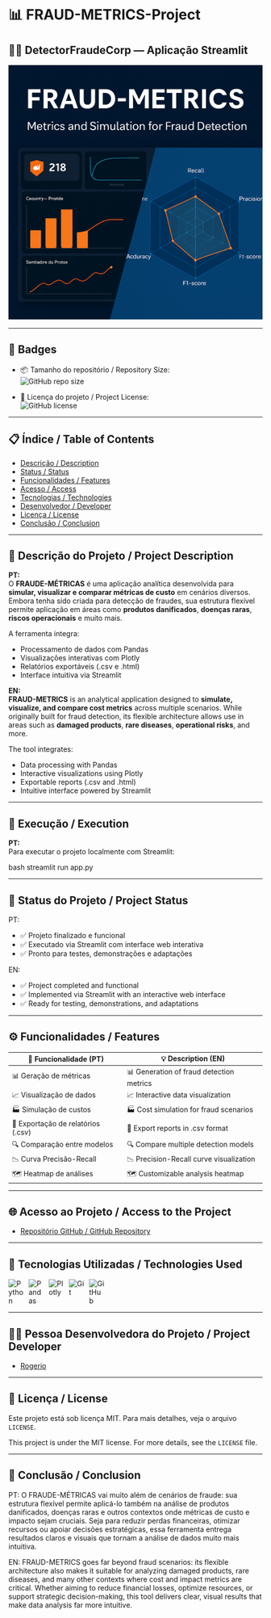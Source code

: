 # 📊 FRAUD-METRICS-Project

## 🕵️‍♂️ DetectorFraudeCorp — Aplicação Streamlit

![Imagem de capa do projeto](output/fraude-metricas.png)

---

## 🏅 Badges

- 📦 Tamanho do repositório / Repository Size:  
  ![GitHub repo size](https://img.shields.io/repo-size/Rogerio5/FRAUD-METRICS-Project
)

- 📄 Licença do projeto / Project License:  
  ![GitHub license](https://img.shields.io/github/license/Rogerio5/FRAUD-METRICS-Project
)

---

## 📋 Índice / Table of Contents

- [Descrição / Description](#descrição--description)  
- [Status / Status](#status--status)  
- [Funcionalidades / Features](#funcionalidades--features)  
- [Acesso / Access](#acesso--access)  
- [Tecnologias / Technologies](#tecnologias--technologies)  
- [Desenvolvedor / Developer](#desenvolvedor--developer)  
- [Licença / License](#licença--license)  
- [Conclusão / Conclusion](#conclusão--conclusion)  

---

## 📖 Descrição do Projeto / Project Description

**PT:**  
O **FRAUDE-MÉTRICAS** é uma aplicação analítica desenvolvida para **simular, visualizar e comparar métricas de custo** em cenários diversos. Embora tenha sido criada para detecção de fraudes, sua estrutura flexível permite aplicação em áreas como **produtos danificados**, **doenças raras**, **riscos operacionais** e muito mais.

A ferramenta integra:
- Processamento de dados com Pandas  
- Visualizações interativas com Plotly  
- Relatórios exportáveis (.csv e .html)  
- Interface intuitiva via Streamlit

**EN:**  
**FRAUD-METRICS** is an analytical application designed to **simulate, visualize, and compare cost metrics** across multiple scenarios. While originally built for fraud detection, its flexible architecture allows use in areas such as **damaged products**, **rare diseases**, **operational risks**, and more.

The tool integrates:
- Data processing with Pandas  
- Interactive visualizations using Plotly  
- Exportable reports (.csv and .html)  
- Intuitive interface powered by Streamlit

---

## 🚀 Execução / Execution

**PT:**  
Para executar o projeto localmente com Streamlit:

bash
streamlit run app.py

---

## 🚧 Status do Projeto / Project Status
PT:
- ✅ Projeto finalizado e funcional
- ✅ Executado via Streamlit com interface web interativa 
- ✅ Pronto para testes, demonstrações e adaptações
  
EN:
- ✅ Project completed and functional 
- ✅ Implemented via Streamlit with an interactive web interface 
- ✅ Ready for testing, demonstrations, and adaptations

---

## ⚙️ Funcionalidades / Features

| 🧩 Funcionalidade (PT)              | 💡 Description (EN)                       |
|--------------------------------------|-------------------------------------------|
| 📊 Geração de métricas               | 📊 Generation of fraud detection metrics  |
| 📈 Visualização de dados             | 📈 Interactive data visualization         |
| 🏭 Simulação de custos               | 🏭 Cost simulation for fraud scenarios    |
| 📂 Exportação de relatórios (.csv)   | 📂 Export reports in .csv format          |
| 🔍 Comparação entre modelos          | 🔍 Compare multiple detection models      |
| 📉 Curva Precisão-Recall              | 📉 Precision-Recall curve visualization   |
| 🗺 Heatmap de análises                | 🗺 Customizable analysis heatmap           |

---

## 🌐 Acesso ao Projeto / Access to the Project

- [Repositório GitHub / GitHub Repository](https://github.com/Rogerio5/fraude-metricas)

---

## 🧰 Tecnologias Utilizadas / Technologies Used

<p>
  <img align="left" alt="Python" title="Python" width="30px" style="padding-right: 10px;" src="https://cdn.jsdelivr.net/gh/devicons/devicon@latest/icons/python/python-original.svg"/>
  <img align="left" alt="Pandas" title="Pandas" width="30px" style="padding-right: 10px;" src="https://cdn.jsdelivr.net/gh/devicons/devicon@latest/icons/pandas/pandas-original.svg"/>
  <img align="left" alt="Plotly" title="Plotly" width="30px" style="padding-right: 10px;" src="https://upload.wikimedia.org/wikipedia/commons/8/8a/Plotly-logo.png"/>
  <img align="left" alt="Git" title="Git" width="30px" style="padding-right: 10px;" src="https://cdn.jsdelivr.net/gh/devicons/devicon@latest/icons/git/git-original.svg"/>
  <img align="left" alt="GitHub" title="GitHub" width="30px" style="padding-right: 10px;" src="https://viciscat.github.io/MineralContest/imgs/github_logo.png"/>
</p>  

<br clear="all"/>

---

## 👨‍💻 Pessoa Desenvolvedora do Projeto / Project Developer

- [Rogerio](https://github.com/Rogerio5)

---

## 📜 Licença / License

Este projeto está sob licença MIT. Para mais detalhes, veja o arquivo `LICENSE`.  

This project is under the MIT license. For more details, see the `LICENSE` file.

---

## 🏁 Conclusão / Conclusion

PT: O FRAUDE-MÉTRICAS vai muito além de cenários de fraude: sua estrutura flexível permite aplicá-lo também na análise de produtos danificados, doenças raras e outros contextos onde métricas de custo e impacto sejam cruciais. Seja para reduzir perdas financeiras, otimizar recursos ou apoiar decisões estratégicas, essa ferramenta entrega resultados claros e visuais que tornam a análise de dados muito mais intuitiva.

EN: FRAUD-METRICS goes far beyond fraud scenarios: its flexible architecture also makes it suitable for analyzing damaged products, rare diseases, and many other contexts where cost and impact metrics are critical. Whether aiming to reduce financial losses, optimize resources, or support strategic decision-making, this tool delivers clear, visual results that make data analysis far more intuitive.
